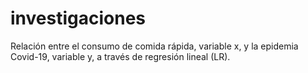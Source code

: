 # investigaciones
Relación entre el consumo de comida rápida, variable x, y la epidemia Covid-19, variable y, a través de regresión lineal (LR).
